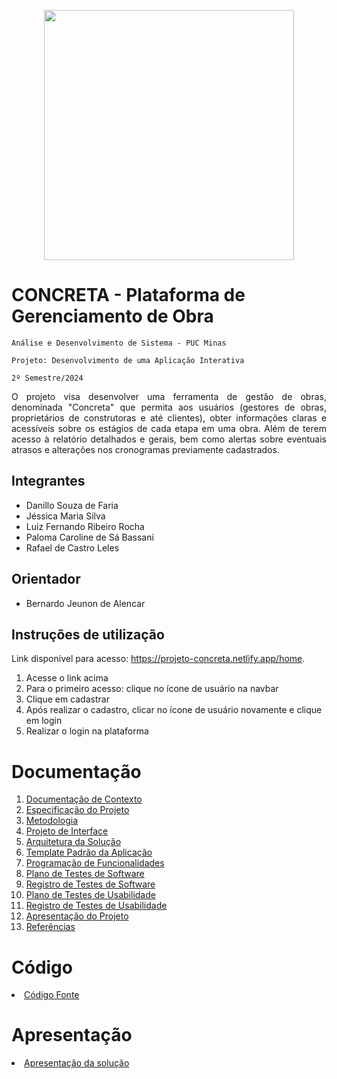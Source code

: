 <p align="center">
  <img src= "https://github.com/user-attachments/assets/3b5176ba-ff78-445b-8031-42a54677f696" width="400">
</p>

# CONCRETA - Plataforma de Gerenciamento de Obra

`Análise e Desenvolvimento de Sistema - PUC Minas`

`Projeto: Desenvolvimento de uma Aplicação Interativa`

`2º Semestre/2024`
<div align="justify">
O projeto visa desenvolver uma ferramenta de gestão de obras, denominada "Concreta" que permita aos usuários (gestores de obras, proprietários de construtoras e até clientes), obter informações claras e acessíveis sobre os estágios de cada etapa em uma obra. Além de terem acesso à relatório detalhados e gerais, bem  como alertas sobre eventuais atrasos e alterações nos cronogramas previamente cadastrados. 
<br/>
</div>


## Integrantes

* Danillo Souza de Faria
* Jéssica Maria Silva
* Luiz Fernando Ribeiro Rocha
* Paloma Caroline de Sá Bassani
* Rafael de Castro Leles

## Orientador

* Bernardo Jeunon de Alencar

## Instruções de utilização

Link disponível para acesso: https://projeto-concreta.netlify.app/home.

<ol>
  <li>Acesse o link acima</li>
  <li>Para o primeiro acesso: clique no ícone de usuário na navbar</li>
  <li>Clique em cadastrar</li>
  <li>Após realizar o cadastro, clicar no ícone de usuário novamente e clique em login</li>
  <li>Realizar o login na plataforma</li>
</ol>

# Documentação

<ol>
<li><a href="docs/01-Documentação de Contexto.md"> Documentação de Contexto</a></li>
<li><a href="docs/02-Especificação do Projeto.md"> Especificação do Projeto</a></li>
<li><a href="docs/03-Metodologia.md"> Metodologia</a></li>
<li><a href="docs/04-Projeto de Interface.md"> Projeto de Interface</a></li>
<li><a href="docs/05-Arquitetura da Solução.md"> Arquitetura da Solução</a></li>
<li><a href="docs/06-Template Padrão da Aplicação.md"> Template Padrão da Aplicação</a></li>
<li><a href="docs/07-Programação de Funcionalidades.md"> Programação de Funcionalidades</a></li>
<li><a href="docs/08-Plano de Testes de Software.md"> Plano de Testes de Software</a></li>
<li><a href="docs/09-Registro de Testes de Software.md"> Registro de Testes de Software</a></li>
<li><a href="docs/10-Plano de Testes de Usabilidade.md"> Plano de Testes de Usabilidade</a></li>
<li><a href="docs/11-Registro de Testes de Usabilidade.md"> Registro de Testes de Usabilidade</a></li>
<li><a href="docs/12-Apresentação do Projeto.md"> Apresentação do Projeto</a></li>
<li><a href="docs/13-Referências.md"> Referências</a></li>
</ol>

# Código

<li><a href="src/README.md"> Código Fonte</a></li>

# Apresentação

<li><a href="presentation/README.md"> Apresentação da solução</a></li>
